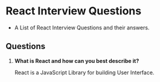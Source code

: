 # React Interview Questions 
- A List of React Interview Questions and their answers. 

## Questions

1. **What is React and how can you best describe it?**
   
   React is a JavaScript Library for building User Interface.

